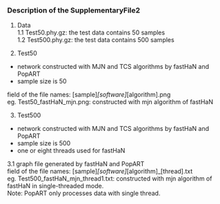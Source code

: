 ### Description of the SupplementaryFile2 ###


1. Data<br>
  1.1 Test50.phy.gz: the test data contains 50 samples<br>
  1.2 Test500.phy.gz: the test data contains 500 samples<br>


2. Test50
  * network constructed with MJN and TCS algorithms by fastHaN and PopART
  * sample size is 50

  field of the file names: [sample]_[software]_[algorithm].png<br>
  eg. Test50_fastHaN_mjn.png: constructed with mjn algorithm of fastHaN<br>


3. Test500
  * network constructed with MJN and TCS algorithms by fastHaN and PopART
  * sample size is 500
  * one or eight threads used for fastHaN

  3.1 graph file generated by fastHaN and PopART<br>
  field of the file names: [sample]_[software]_[algorithm]_[thread].txt<br>
  eg. Test500_fastHaN_mjn_thread1.txt: constructed with mjn algorithm of fastHaN in single-threaded mode.<br>
  Note: PopART only processes data with single thread.<br>
